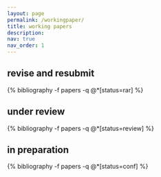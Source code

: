 ```yaml
---
layout: page
permalink: /workingpaper/
title: working papers
description: 
nav: true
nav_order: 1
---
```


<!-- _pages/publications.md -->
<div class="publications">

<h2> revise and resubmit </h2>
{% bibliography -f papers -q @*[status=rar] %}

<h2> under review </h2>
{% bibliography -f papers -q @*[status=review] %}

<h2> in preparation</h2>
{% bibliography -f papers -q @*[status=conf] %}


</div>